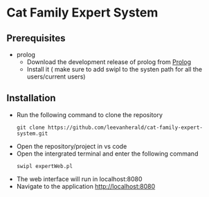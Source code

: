 # Cat Family Expert System

## Prerequisites
- prolog 
    - Download the development release of prolog from [Prolog](https://www.swi-prolog.org/Download.html)
    - Install it ( make sure to add swipl to the systen path for all the users/current users)

## Installation
- Run the following command to clone the repository
    ```
    git clone https://github.com/leevanherald/cat-family-expert-system.git
    ```
- Open the repository/project in vs code
- Open the intergrated terminal and enter the following command
    ```
    swipl expertWeb.pl
    ```
- The web interface will run in localhost:8080
- Navigate to the application [http://localhost:8080](http://localhost:8080)
